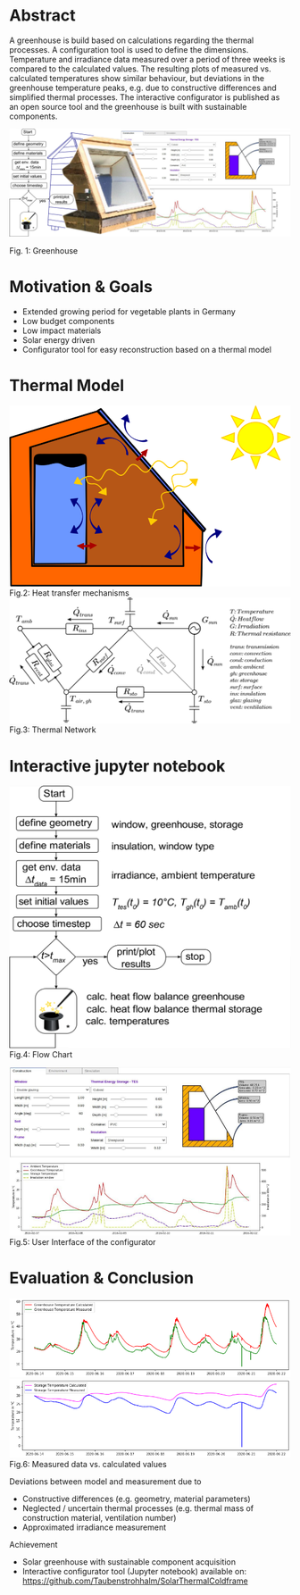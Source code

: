 # Abstract
A greenhouse is build based on calculations regarding the thermal processes. A configuration tool is used to define the dimensions. Temperature and irradiance data measured over a period of three weeks is compared to the calculated values. The resulting plots of measured vs. calculated temperatures show similar behaviour, but deviations in the greenhouse temperature peaks, e.g. due to constructive differences and simplified thermal processes. The interactive configurator is published as an open source tool and the greenhouse is built with sustainable components.


![](graphics/SolarThermalColdframe_header.png)  

Fig. 1: Greenhouse

# Motivation & Goals

* Extended growing period for vegetable plants in Germany
* Low budget components
* Low impact materials
* Solar energy driven
* Configurator tool for easy reconstruction based on a thermal model

# Thermal Model

![](graphics/HeatTransferMechanisms.png) 
Fig.2: Heat transfer mechanisms
![](graphics/ThermalNetwork.png) 
Fig.3: Thermal Network

# Interactive jupyter notebook

![](graphics/FlowChart.png) 
Fig.4: Flow Chart

![](graphics/UserInterfaceNotebook.png) 
Fig.5: User Interface of the configurator


# Evaluation & Conclusion
![](graphics/temp_gh_v2.png)
![](graphics/temp_storage_v2.png) 
Fig.6: Measured data vs. calculated values

Deviations between model and measurement due to
* Constructive differences (e.g. geometry, material parameters)
* Neglected / uncertain thermal processes (e.g. thermal mass of construction material, ventilation number)
* Approximated irradiance measurement  

Achievement 
* Solar greenhouse with sustainable component acquisition
* Interactive configurator tool (Jupyter notebook) available on:
     https://github.com/Taubenstrohhalm/SolarThermalColdframe




